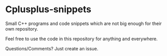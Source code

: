 # Cplusplus-snippets
Small C++ programs and code snippets which are not big enough for their own repository.

Feel free to use the code in this repository for anything and everywhere.

Questions/Comments? Just create an issue.

